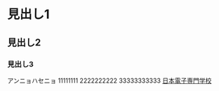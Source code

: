 # 見出し1
## 見出し2
### 見出し3

アンニョハセニョ
11111111 
2222222222 
33333333333 
[日本電子専門学校](https://www.jec.ac.jp/)


